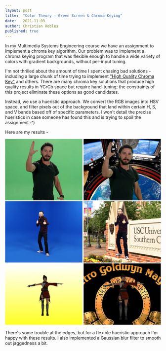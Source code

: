 ```yaml
---
layout: post
title:  "Color Theory - Green Screen & Chroma Keying"
date:   2021-11-03
author: Christian Robles
published: true
---
```


In my Multimedia Systems Engineering course we have an assignment to implement a chroma key algorithm. Our problem was to implement a chroma keying program that was flexible enough to handle a wide variety of colors with gradient backgrounds, without per-input tuning.

I'm not thrilled about the amount of time I spent chasing bad solutions - including a large chunk of time trying to implement ["High Quality Chroma Key"](https://web.archive.org/web/20180930132543/http://www.cs.utah.edu/~michael/chroma/) and others. There are many chroma key solutions that produce high quality results in YCrCb space but require hand-tuning; the constraints of this project eliminate these options as good candidates.

Instead, we use a hueristic approach. We convert the RGB images into HSV space, and filter pixels out of the background that land within certain H, S, and V bands based off of specific parameters. I won't detail the precise hueristics in case someone has found this and is trying to spoil the assignment :^)

Here are my results -

<img src="/assets/images/chromakey/bufforig.png" alt="shia" width="250"/>
<img src="/assets/images/chromakey/buffkeyed.png" alt="shia" width="250"/>

<img src="/assets/images/chromakey/gusorig.png" alt="gus" width="250"/>
<img src="/assets/images/chromakey/guskeyed.png" alt="gus" width="250"/>

<img src="/assets/images/chromakey/ninjaorig.png" alt="ninja" width="250"/>
<img src="/assets/images/chromakey/ninjakeyed.png" alt="ninja" width="250"/>

There's some trouble at the edges, but for a flexible hueristic approach I'm happy with these results. I also implemented a Gaussian blur filter to smooth out jaggedness a bit.
